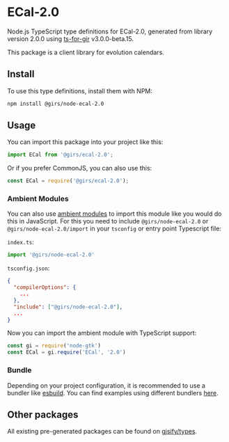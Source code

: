 
# ECal-2.0

Node.js TypeScript type definitions for ECal-2.0, generated from library version 2.0.0 using [ts-for-gir](https://github.com/gjsify/ts-for-gir) v3.0.0-beta.15.

This package is a client library for evolution calendars.

## Install

To use this type definitions, install them with NPM:
```bash
npm install @girs/node-ecal-2.0
```

## Usage

You can import this package into your project like this:
```ts
import ECal from '@girs/ecal-2.0';
```

Or if you prefer CommonJS, you can also use this:
```ts
const ECal = require('@girs/ecal-2.0');
```

### Ambient Modules

You can also use [ambient modules](https://github.com/gjsify/ts-for-gir/tree/main/packages/cli#ambient-modules) to import this module like you would do this in JavaScript.
For this you need to include `@girs/node-ecal-2.0` or `@girs/node-ecal-2.0/import` in your `tsconfig` or entry point Typescript file:

`index.ts`:
```ts
import '@girs/node-ecal-2.0'
```

`tsconfig.json`:
```json
{
  "compilerOptions": {
    ...
  },
  "include": ["@girs/node-ecal-2.0"],
  ...
}
```

Now you can import the ambient module with TypeScript support: 

```ts
const gi = require('node-gtk')
const ECal = gi.require('ECal', '2.0')
```



### Bundle

Depending on your project configuration, it is recommended to use a bundler like [esbuild](https://esbuild.github.io/). You can find examples using different bundlers [here](https://github.com/gjsify/ts-for-gir/tree/main/examples).

## Other packages

All existing pre-generated packages can be found on [gjsify/types](https://github.com/gjsify/types).

